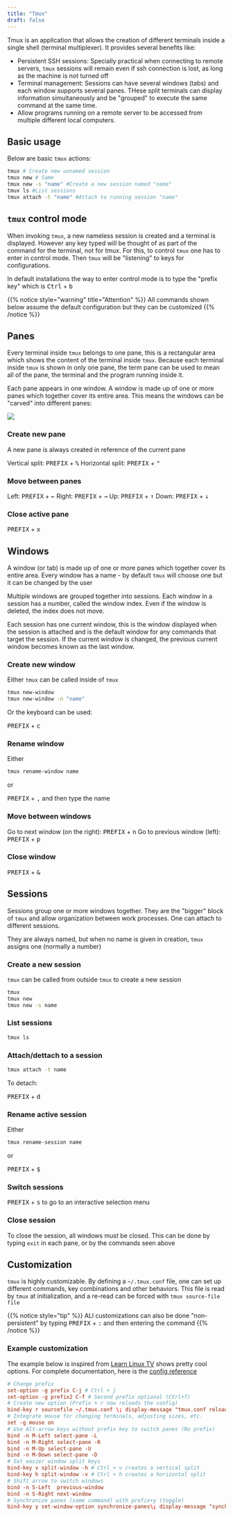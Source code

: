 ```yaml
---
title: "Tmux"
draft: false
---
```


Tmux is an application that allows the creation of different terminals inside a single shell (terminal multiplexer). It provides several benefits like:

- Persistent SSH sessions: Specially practical when connecting to remote servers, `tmux` sessions will remain even if ssh connection is lost, as long as the machine is not turned off
- Terminal management: Sessions can have several windows (tabs) and each window supports several panes. THese split terminals can display information simultaneously and be "grouped" to execute the same command at the same time. 
- Allow programs running on a remote server to be accessed from multiple different local computers.


## Basic usage

Below are basic `tmux` actions:

```bash
tmux # Create new unnamed session
tmux new # Same
tmux new -s "name" #Create a new session named "name"
tmux ls #List sessions
tmux attach -t "name" #Attach to running session "name"
```

## `tmux` control mode

When invoking `tmux`, a new nameless session is created and a terminal is displayed. However any key typed will be thought of as part of the command for the terminal, not for tmux. For this, to control `tmux` one has to enter in control mode. Then `tmux` will be "listening" to keys for configurations.

In default installations the way to enter control mode is to type the "prefix key" which is <kbd>Ctrl</kbd> +  <kbd>b</kbd>

{{% notice style="warning" title="Attention" %}}
All commands shown below assume the default configuration but they can be customized
{{% /notice %}}


## Panes

Every terminal inside `tmux` belongs to one pane, this is a rectangular area which shows the content of the terminal inside `tmux`. Because each terminal inside `tmux` is shown in only one pane, the term pane can be used to mean all of the pane, the terminal and the program running inside it.

Each pane appears in one window. A window is made up of one or more panes which together cover its entire area. This means the windows can be "carved" into different panes:

![](/images/Linux/tmux_pane_diagram.png)

### Create new pane

A new pane is always created in reference of the current pane

Vertical split: <kbd>PREFIX</kbd> + <kbd>%</kbd> 
Horizontal split: <kbd>PREFIX</kbd> + <kbd>"</kbd> 

### Move between panes

Left: <kbd>PREFIX</kbd> + <kbd>&#8592;</kbd> 
Right: <kbd>PREFIX</kbd> + <kbd>&#8594;</kbd> 
Up: <kbd>PREFIX</kbd> + <kbd>&#8593;</kbd> 
Down: <kbd>PREFIX</kbd> + <kbd>&#8595;</kbd> 


### Close active pane

<kbd>PREFIX</kbd> + <kbd>x</kbd> 

## Windows

A window (or tab) is made up of one or more panes which together cover its entire area. Every window has a name - by default `tmux` will choose one but it can be changed by the user

Multiple windows are grouped together into sessions. Each window in a session has a number, called the window index. Even if the window is deleted, the index does not move. 

Each session has one current window, this is the window displayed when the session is attached and is the default window for any commands that target the session. If the current window is changed, the previous current window becomes known as the last window.

### Create new window

Either `tmux` can be called inside of `tmux`

```bash
tmux new-window
tmux new-window -n "name"
```

Or the keyboard can be used:

<kbd>PREFIX</kbd> + <kbd>c</kbd> 

### Rename window

Either

```bash
tmux rename-window name
```

or 

<kbd>PREFIX</kbd> + <kbd>,</kbd> and then type the name

### Move between windows

Go to next window (on the right): <kbd>PREFIX</kbd> + <kbd>n</kbd> 
Go to previous window (left): <kbd>PREFIX</kbd> + <kbd>p</kbd> 


### Close window

<kbd>PREFIX</kbd> + <kbd>&</kbd> 


## Sessions

Sessions group one or more windows together. They are the "bigger" block of `tmux` and allow organization between work processes. One can attach to different sessions. 

They are always named, but when no name is given in creation, `tmux` assigns one (normally a number)


### Create a new session

`tmux` can be called from outside `tmux` to create a new session

```bash
tmux
tmux new
tmux new -s name
```

### List sessions

```bash
tmux ls
```

### Attach/dettach to a session

```bash
tmux attach -t name
```

To detach:

<kbd>PREFIX</kbd> + <kbd>d</kbd> 

### Rename active session

Either

```bash
tmux rename-session name
```

or 

<kbd>PREFIX</kbd> + <kbd>$</kbd> 

### Switch sessions

<kbd>PREFIX</kbd> + <kbd>s</kbd> to go to an interactive selection menu


### Close session

To close the session, all windows must be closed. This can be done by typing `exit` in each pane, or by the commands seen above

## Customization

`tmux` is highly customizable. By defining a `~/.tmux.conf` file, one can set up different commands, key combinations and other behaviors. This file is read by `tmux` at initialization, and a re-read can be forced with `tmux source-file file`

{{% notice style="tip" %}}
ALl customizations can also be done "non-persistent" by typing <kbd>PREFIX</kbd> + <kbd>:</kbd> and then entering the command
{{% /notice %}}

### Example customization

The example below is inspired from [Learn Linux TV](https://www.learnlinux.tv/learn-tmux-part-5-how-to-customize-tmux-and-make-it-your-own/) shows pretty cool options. For complete documentation, here is the [config reference](https://github.com/tmux/tmux/wiki/Getting-Started#configuring-tmux)

```conf
# Change prefix
set-option -g prefix C-j # Ctrl + j
set-option -g prefix2 C-f # Second prefix optional (Ctrl+f)
# Create new option (Prefix + r now reloads the config)
bind-key r sourcefile ~/.tmux.conf \; display-message "tmux.conf reloaded"
# Integrate mouse for changing terminals, adjusting sizes, etc. 
set -g mouse on
# Use Alt-arrow keys without prefix key to switch panes (No prefix)
bind -n M-Left select-pane -L
bind -n M-Right select-pane -R
bind -n M-Up select-pane -U
bind -n M-Down select-pane -D
# Set easier window split keys
bind-key v split-window -h # Ctrl + v creates a vertical split
bind-key h split-window -v # Ctrl + h creates a horizontal split
# Shift arrow to switch windows
bind -n S-Left  previous-window
bind -n S-Right next-window
# Synchronize panes (same command) with prefix+y (toggle)
bind-key y set-window-option synchronize-panes\; display-message "synchronize mode toggled."
```